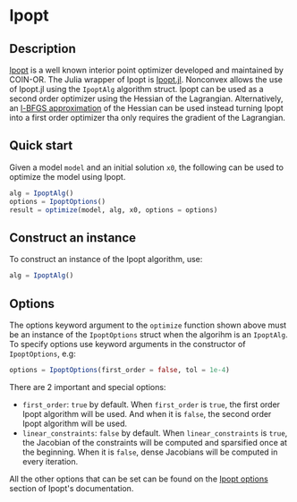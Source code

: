 # Ipopt

## Description

[Ipopt](https://coin-or.github.io/Ipopt) is a well known interior point optimizer developed and maintained by COIN-OR. The Julia wrapper of Ipopt is [Ipopt.jl](https://github.com/jump-dev/Ipopt.jl). Nonconvex allows the use of Ipopt.jl using the `IpoptAlg` algorithm struct. Ipopt can be used as a second order optimizer using the Hessian of the Lagrangian. Alternatively, an [l-BFGS approximation](https://en.wikipedia.org/wiki/Limited-memory_BFGS) of the Hessian can be used instead turning Ipopt into a first order optimizer tha only requires the gradient of the Lagrangian.

## Quick start

Given a model `model` and an initial solution `x0`, the following can be used to optimize the model using Ipopt.
```julia
alg = IpoptAlg()
options = IpoptOptions()
result = optimize(model, alg, x0, options = options)
```

## Construct an instance

To construct an instance of the Ipopt algorithm, use:
```julia
alg = IpoptAlg()
```

## Options

The options keyword argument to the `optimize` function shown above must be an instance of the `IpoptOptions` struct when the algorihm is an `IpoptAlg`. To specify options use keyword arguments in the constructor of `IpoptOptions`, e.g:
```julia
options = IpoptOptions(first_order = false, tol = 1e-4)
```
There are 2 important and special options:
- `first_order`: `true` by default. When `first_order` is `true`, the first order Ipopt algorithm will be used. And when it is `false`, the second order Ipopt algorithm will be used.
- `linear_constraints`:  `false` by default. When `linear_constraints` is `true`, the Jacobian of the constraints will be computed and sparsified once at the beginning. When it is `false`, dense Jacobians will be computed in every iteration.

All the other options that can be set can be found on the [Ipopt options](https://coin-or.github.io/Ipopt/OPTIONS.html) section of Ipopt's documentation.
